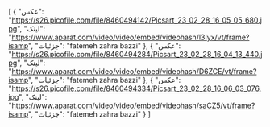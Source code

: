 [
  {
    "عکس": "https://s26.picofile.com/file/8460494142/Picsart_23_02_28_16_05_05_680.jpg",
    "لینک": "https://www.aparat.com/video/video/embed/videohash/l3Iyx/vt/frame?isamp",
    "جزئیات": "fatemeh zahra bazzi"
  },
  {
    "عکس": "https://s26.picofile.com/file/8460494284/Picsart_23_02_28_16_04_13_440.jpg",
    "لینک": "https://www.aparat.com/video/video/embed/videohash/D6ZCE/vt/frame?isamp",
    "جزئیات": "fatemeh zahra bazzi"
  },
  {
    "عکس": "https://s26.picofile.com/file/8460494334/Picsart_23_02_28_16_06_03_076.jpg",
    "لینک": "https://www.aparat.com/video/video/embed/videohash/saCZ5/vt/frame?isamp",
    "جزئیات": "fatemeh zahra bazzi"
  }
]
